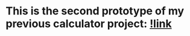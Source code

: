 # This is the second prototype of my previous calculator project: [!link](https://github.com/Tofarati262/ESP32-C6-CALCULATOR)
